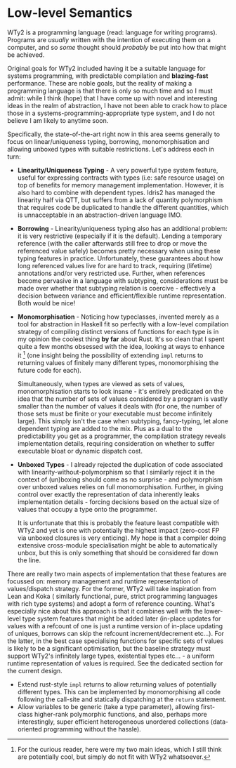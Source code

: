 # Low-level Semantics

WTy2 is a programming language (read: language for writing programs). Programs are _usually_ written with the intention of executing them on a computer, and so _some_ thought should _probably_ be put into how that might be achieved.

Original goals for WTy2 included having it be a suitable language for systems programming, with predictable compilation and **blazing-fast** performance. These are noble goals, but the reality of making a programming language is that there is only so much time and so I must admit: while I think (hope) that I have come up with novel and interesting ideas in the realm of abstraction, I have not been able to crack how to place those in a systems-programming-appropriate type system, and I do not believe I am likely to anytime soon.

Specifically, the state-of-the-art right now in this area seems generally to focus on linear/uniqueness typing, borrowing, monomorphisation and allowing unboxed types with suitable restrictions. Let's address each in turn:

- **Linearity/Uniqueness Typing** - A very powerful type system feature, useful for expressing contracts with types (i.e: safe resource usage) on top of benefits for memory management implementation. However, it is also hard to combine with dependent types. Idris2 has managed the linearity half via QTT, but suffers from a lack of quantity polymorphism that requires code be duplicated to handle the different quantities, which is unnacceptable in an abstraction-driven language IMO.

- **Borrowing** - Linearity/uniqueness typing also has an additional problem: it is very restrictive (especially if it is the default). Lending a temporary reference (with the caller afterwards still free to drop or move the referenced value safely) becomes pretty necessary when using these typing features in practice. Unfortunately, these guarantees about how long referenced values live for are hard to track, requiring (lifetime) annotations and/or very restricted use.
  Further, when references become pervasive in a language with subtyping, considerations must be made over whether that subtyping relation is coercive - effectively a decision between variance and efficient/flexible runtime representation. Both would be nice!

- **Monomorphisation** - Noticing how typeclasses, invented merely as a tool for abstraction in Haskell fit so perfectly with a low-level compilation strategy of compiling distinct versions of functions for each type is in my opinion the coolest thing **by far** about Rust. It's so clean that I spent quite a few months obsessed with the idea, looking at ways to enhance it [^note] (one insight being the possibility of extending `impl` returns to returning values of finitely many different types, monomorphising the future code for each).

  Simultaneously, when types are viewed as sets of values, monomorphisation starts to look insane - it's entirely predicated on the idea that the number of sets of values considered by a program is vastly smaller than the number of values it deals with (for one, the number of those sets must be finite or your executable must become infinitely large). This simply isn't the case when subtyping, fancy-typing, let alone dependent typing are added to the mix. Plus as a dual to the predictability you get as a programmer, the compilation strategy reveals implementation details, requiring consideration on whether to suffer executable bloat or dynamic dispatch cost.

- **Unboxed Types** - I already rejected the duplication of code associated with linearity-without-polymorphism so that I similarly reject it in the context of (un)boxing should come as no surprise - and polymorphism over unboxed values relies on full monomorphisation. Further, in giving control over exactly the representation of data inherently leaks implementation details - forcing decisions based on the actual size of values that occupy a type onto the programmer.

  It is unfortunate that this is probably the feature least compatible with WTy2 and yet is one with potentially the highest impact (zero-cost FP via unboxed closures is very enticing). My hope is that a compiler doing extensive cross-module specialisation might be able to automatically unbox, but this is only something that should be considered far down the line.

There are really two main aspects of implementation that these features are focussed on: memory management and runtime representation of values/dispatch strategy. For the former, WTy2 will take inspiration from Lean and Koka ( similarly functional, pure, strict programming languages with rich type systems) and adopt a form of reference counting. What's especially nice about this approach is that it combines well with the lower-level type system features that might be added later (in-place updates for values with a refcount of one is just a runtime version of in-place updating of uniques, borrows can skip the refcount increment/decrement etc...). For the latter, in the best case specialising functions for specific sets of values is likely to be a significant optimisation, but the baseline strategy must support WTy2's infinitely large types, existential types etc... - a uniform runtime representation of values is required. See the dedicated section for the current design.

[^note]: For the curious reader, here were my two main ideas, which I still think are potentially cool, but simply do not fit with WTy2 whatsoever.

- Extend rust-style `impl` returns to allow returning values of potentially different types. This can be implemented by monomorphising all code following the call-site and statically dispatching at the `return` statement.
- Allow variables to be generic (take a type parameter), allowing first-class higher-rank polymorphic functions, and also, perhaps more interestingly, super efficient heterogeneous unordered collections (data-oriented programming without the hassle).
